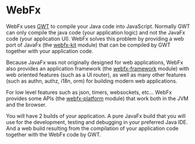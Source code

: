 # WebFx
WebFx uses [GWT][gwt-website] to compile your Java code into JavaScript. Normally GWT can only compile the java code (your application logic) and not the JavaFx code (your application UI). WebFx solves this problem by providing a web port of JavaFx (the [webfx-kit][webfx-kit-link] module) that can be compiled by GWT together with your application code.

Because JavaFx was not originally designed for web applications, WebFx also provides an application framework (the [webfx-framework][webfx-framework-link] module) with web oriented features (such as a UI router), as well as many other features (such as authn, authz, i18n, orm) for building modern web applications.

For low level features such as json, timers, websockets, etc... WebFx provides some APIs (the [webfx-platform][webfx-platform-link] module) that work both in the JVM and the browser.

You will have 2 builds of your application. A pure JavaFx build that you will use for the development, testing and debugging in your preferred Java IDE. And a web build resulting from the compilation of your application code together with the WebFx code by GWT.

[gwt-website]: http://www.gwtproject.org
[webfx-kit-link]: https://github.com/webfx-project/webfx/blob/master/webfx-kit
[webfx-framework-link]: https://github.com/webfx-project/webfx/blob/master/webfx-framework
[webfx-platform-link]: https://github.com/webfx-project/webfx/blob/master/webfx-platform
